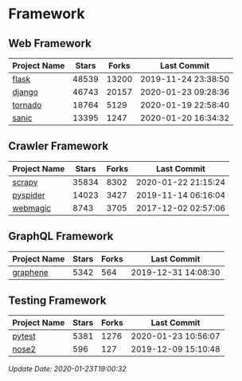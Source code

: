 # Framework

## Web Framework

| Project Name | Stars | Forks | Last Commit |
| ------------ | ----- | ----- | ----------- |
| [flask](https://github.com/pallets/flask) | 48539 | 13200 | 2019-11-24 23:38:50 |
| [django](https://github.com/django/django) | 46743 | 20157 | 2020-01-23 09:28:36 |
| [tornado](https://github.com/tornadoweb/tornado) | 18764 | 5129 | 2020-01-19 22:58:40 |
| [sanic](https://github.com/huge-success/sanic) | 13395 | 1247 | 2020-01-20 16:34:32 |

## Crawler Framework

| Project Name | Stars | Forks | Last Commit |
| ------------ | ----- | ----- | ----------- |
| [scrapy](https://github.com/scrapy/scrapy) | 35834 | 8302 | 2020-01-22 21:15:24 |
| [pyspider](https://github.com/binux/pyspider) | 14023 | 3427 | 2019-11-14 06:16:04 |
| [webmagic](https://github.com/code4craft/webmagic) | 8743 | 3705 | 2017-12-02 02:57:06 |

## GraphQL Framework

| Project Name | Stars | Forks | Last Commit |
| ------------ | ----- | ----- | ----------- |
| [graphene](https://github.com/graphql-python/graphene) | 5342 | 564 | 2019-12-31 14:08:30 |

## Testing Framework

| Project Name | Stars | Forks | Last Commit |
| ------------ | ----- | ----- | ----------- |
| [pytest](https://github.com/pytest-dev/pytest) | 5381 | 1276 | 2020-01-23 10:56:07 |
| [nose2](https://github.com/nose-devs/nose2) | 596 | 127 | 2019-12-09 15:10:48 |

*Update Date: 2020-01-23T19:00:32*